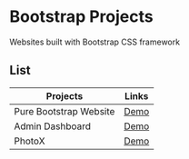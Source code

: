 # Bootstrap Projects

Websites built with Bootstrap CSS framework

## List

| Projects               | Links                                      |
| ---------------------- | ------------------------------------------ |
| Pure Bootstrap Website | [Demo](/pure-bootstrap-website/index.html) |
| Admin Dashboard        | [Demo](/admin-dashboard/index.html)        |
| PhotoX                 | [Demo](/photoX/index.html)                 |
